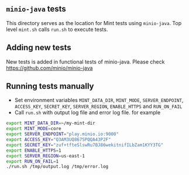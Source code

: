 ## `minio-java` tests
This directory serves as the location for Mint tests using `minio-java`.  Top level `mint.sh` calls `run.sh` to execute tests.

## Adding new tests
New tests is added in functional tests of minio-java.  Please check https://github.com/minio/minio-java

## Running tests manually
- Set environment variables `MINT_DATA_DIR`, `MINT_MODE`, `SERVER_ENDPOINT`, `ACCESS_KEY`, `SECRET_KEY`, `SERVER_REGION`, `ENABLE_HTTPS` and `RUN_ON_FAIL`
- Call `run.sh` with output log file and error log file. for example
```bash
export MINT_DATA_DIR=~/my-mint-dir
export MINT_MODE=core
export SERVER_ENDPOINT="play.minio.io:9000"
export ACCESS_KEY="Q3AM3UQ867SPQQA43P2F"
export SECRET_KEY="zuf+tfteSlswRu7BJ86wekitnifILbZam1KYY3TG"
export ENABLE_HTTPS=1
export SERVER_REGION=us-east-1
export RUN_ON_FAIL=1
./run.sh /tmp/output.log /tmp/error.log
```
